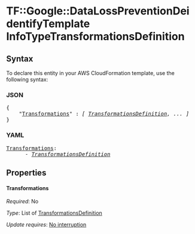 # TF::Google::DataLossPreventionDeidentifyTemplate InfoTypeTransformationsDefinition

## Syntax

To declare this entity in your AWS CloudFormation template, use the following syntax:

### JSON

<pre>
{
    "<a href="#transformations" title="Transformations">Transformations</a>" : <i>[ <a href="transformationsdefinition.md">TransformationsDefinition</a>, ... ]</i>
}
</pre>

### YAML

<pre>
<a href="#transformations" title="Transformations">Transformations</a>: <i>
      - <a href="transformationsdefinition.md">TransformationsDefinition</a></i>
</pre>

## Properties

#### Transformations

_Required_: No

_Type_: List of <a href="transformationsdefinition.md">TransformationsDefinition</a>

_Update requires_: [No interruption](https://docs.aws.amazon.com/AWSCloudFormation/latest/UserGuide/using-cfn-updating-stacks-update-behaviors.html#update-no-interrupt)

